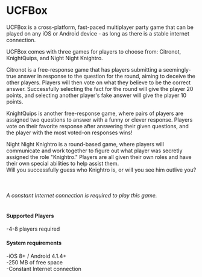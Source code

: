 # UCFBox

UCFBox is a cross-platform, fast-paced multiplayer party game that can be 
played on any iOS or Android device - as long as there is a stable internet connection.

UCFBox comes with three games for players to choose from: 
Citronot, KnightQuips, and Night Night Knightro.

Citronot is a free-response game that has players submitting a seemingly-true answer
in response to the question for the round, aiming to deceive the other players.  Players 
will then vote on what they believe to be the correct answer.  Successfully selecting
the fact for the round will give the player 20 points, and selecting another player's 
fake answer will give the player 10 points.

KnightQuips is another free-response game, where pairs of players are assigned two
questions to answer with a funny or clever response.  Players vote on their favorite response
after answering their given questions, and the player with the most voted-on responses wins!

Night Night Knightro is a round-based game, where players will communicate and work together
to figure out what player was secretly assigned the role "Knightro."  Players are all
given their own roles and have their own special abilities to help assist them.  
Will you successfully guess who Knightro is, or will you see him outlive you?
<br/>
<br/>
<br/>
<br/>
*A constant Internet connection is required to play this game.*
<br/>
<br/>
#### Supported Players
-4-8 players required 

#### System requirements
-iOS 8+ / Android 4.1.4+ <br/>
-250 MB of free space <br/>
-Constant Internet connection
